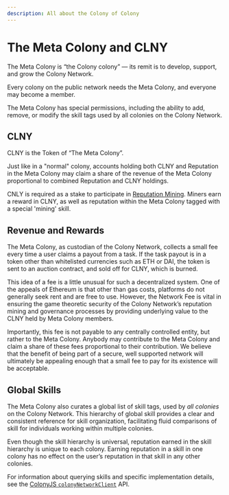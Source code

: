 ```yaml
---
description: All about the Colony of Colony
---
```


# The Meta Colony and CLNY

The Meta Colony is “the Colony colony” — its remit is to develop, support, and grow the Colony Network.

Every colony on the public network needs the Meta Colony, and everyone may become a member.

The Meta Colony has special permissions, including the ability to add, remove, or modify the skill tags used by all colonies on the Colony Network.

## CLNY

CLNY is the Token of “The Meta Colony”.

Just like in a "normal" colony, accounts holding both CLNY and Reputation in the Meta Colony may claim a share of the revenue of the Meta Colony proportional to combined Reputation and CLNY holdings.

CNLY is required as a stake to participate in [Reputation Mining](reputation-mining.md). Miners earn a reward in CLNY, as well as reputation within the Meta Colony tagged with a special 'mining' skill.

## Revenue and Rewards

The Meta Colony, as custodian of the Colony Network, collects a small fee every time a user claims a payout from a task. If the task payout is in a token other than whitelisted currencies such as ETH or DAI, the token is sent to an auction contract, and sold off for CLNY, which is burned.

This idea of a fee is a little unusual for such a decentralized system. One of the appeals of Ethereum is that other than gas costs, platforms do not generally seek rent and are free to use. However, the Network Fee is vital in ensuring the game theoretic security of the Colony Network’s reputation mining and governance processes by providing underlying value to the CLNY held by Meta Colony members.

Importantly, this fee is not payable to any centrally controlled entity, but rather to the Meta Colony. Anybody may contribute to the Meta Colony and claim a share of these fees proportional to their contribution. We believe that the benefit of being part of a secure, well supported network will ultimately be appealing enough that a small fee to pay for its existence will be acceptable.

## Global Skills

The Meta Colony also curates a global list of skill tags, used by _all colonies_ on the Colony Network. This hierarchy of global skill provides a clear and consistent reference for skill organization, facilitating fluid comparisons of skill for individuals working within multiple colonies.

Even though the skill hierarchy is universal, reputation earned in the skill hierarchy is unique to each colony. Earning reputation in a skill in one colony has no effect on the user’s reputation in that skill in any other colonies.

For information about querying skills and specific implementation details, see the [ColonyJS `colonyNetworkClient`](../colonyjs/api/interfaces/ColonyNetworkClient/) API.
